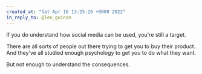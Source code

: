```yaml
---
created_at: "Sat Apr 16 13:25:20 +0000 2022"
in_reply_to: @leo_guinan
---
```


If you do understand how social media can be used, you're still a target. 

There are all sorts of people out there trying to get you to buy their product. And they've all studied enough psychology to get you to do what they want.

But not enough to understand the consequences.